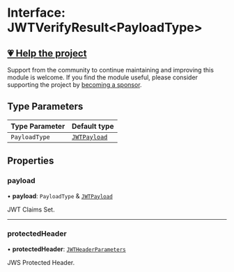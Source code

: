 # Interface: JWTVerifyResult\<PayloadType\>

## [💗 Help the project](https://github.com/sponsors/panva)

Support from the community to continue maintaining and improving this module is welcome. If you find the module useful, please consider supporting the project by [becoming a sponsor](https://github.com/sponsors/panva).

## Type Parameters

| Type Parameter | Default type |
| ------ | ------ |
| `PayloadType` | [`JWTPayload`](JWTPayload.md) |

## Properties

### payload

• **payload**: `PayloadType` & [`JWTPayload`](JWTPayload.md)

JWT Claims Set.

***

### protectedHeader

• **protectedHeader**: [`JWTHeaderParameters`](JWTHeaderParameters.md)

JWS Protected Header.
